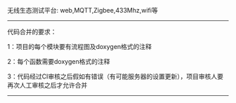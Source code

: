 无线生态测试平台:  web,MQTT,Zigbee,433Mhz,wifi等


_________________________________________________________________________________________________________________________________
代码合并的要求：
 
   1：项目的每个模块要有流程图及doxygen格式的注释
   
   2：每个函数需要doxygen格式的注释
   
   3：代码经过CI审核之后假如有错误（有可能服务器的设置更新），项目审核人要再次人工审核之后才允许合并
   
 _______________________________________________________________________________________________________________________________
   
